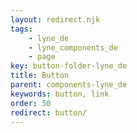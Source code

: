 ```yaml
---
layout: redirect.njk
tags: 
    - lyne_de
    - lyne_components_de
    - page
key: button-folder-lyne_de
title: Button
parent: components-lyne_de
keywords: button, link
order: 50
redirect: button/
---
```

